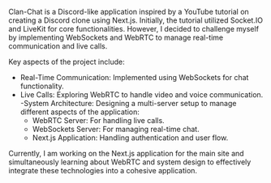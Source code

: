 Clan-Chat is a Discord-like application inspired by a YouTube tutorial on
creating a Discord clone using Next.js. Initially, the tutorial utilized
Socket.IO and LiveKit for core functionalities. However, I decided to
challenge myself by implementing WebSockets and WebRTC to manage
real-time communication and live calls.

Key aspects of the project include:
- Real-Time Communication: Implemented using WebSockets for
chat functionality.
- Live Calls: Exploring WebRTC to handle video and voice
communication.
-System Architecture: Designing a multi-server setup to manage
different aspects of the application:
  * WebRTC Server: For handling live calls.
  * WebSockets Server: For managing real-time chat.
  * Next.js Application: Handling authentication and user flow.

Currently, I am working on the Next.js application for the main site and
simultaneously learning about WebRTC and system design to effectively
integrate these technologies into a cohesive application.
